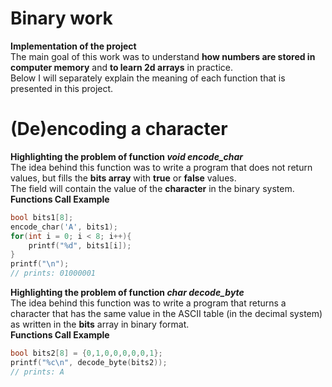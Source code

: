 # Binary work
<strong>Implementation of the project</strong><br>
The main goal of this work was to understand <strong>how numbers are stored in computer memory</strong> and <strong>to learn 2d arrays</strong> in practice.<br>
Below I will separately explain the meaning of each function that is presented in this project.<br>
# (De)encoding a character
<strong>Highlighting the problem of function <i>void encode_char</i></strong><br>
The idea behind this function was to write a program that does not return values, but fills the <strong>bits array</strong> with <strong>true</strong> or <strong>false</strong> values.<br>
The field will contain the value of the <strong>character</strong> in the binary system.<br>
<strong>Functions Call Example</strong>
```c
bool bits1[8];
encode_char('A', bits1);
for(int i = 0; i < 8; i++){
    printf("%d", bits1[i]);
}
printf("\n");
// prints: 01000001
```
<strong>Highlighting the problem of function <i>char decode_byte</i></strong><br>
The idea behind this function was to write a program that returns a character that has the same value in the ASCII table (in the decimal system) as written in the <strong>bits</strong> array in binary format.<br>
<strong>Functions Call Example</strong>
```c
bool bits2[8] = {0,1,0,0,0,0,0,1};
printf("%c\n", decode_byte(bits2));
// prints: A
```

